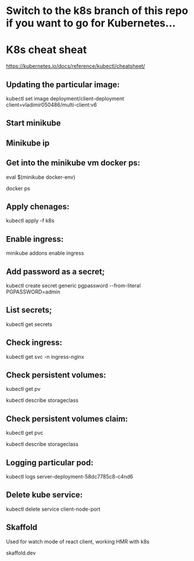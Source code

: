# Switch to the k8s branch of this repo if you want to go for Kubernetes...

# K8s cheat sheat
https://kubernetes.io/docs/reference/kubectl/cheatsheet/

## Updating the particular image:

kubectl set image deployment/client-deployment client=vladimir050486/multi-client:v6

## Start minikube

## Minikube ip

## Get into the minikube vm docker ps:

eval $(minikube docker-env)

docker ps 

## Apply chenages:

kubectl apply -f k8s

## Enable ingress:

minikube addons enable ingress

## Add password as a secret;

kubectl create secret generic pgpassword --from-literal PGPASSWORD=admin 

## List secrets;

kubectl get secrets

## Check ingress:

kubectl get svc -n ingress-nginx  

## Check persistent volumes:

kubectl get pv

kubectl describe storageclass  

## Check persistent volumes claim:

kubectl get pvc

kubectl describe storageclass  

## Logging particular pod:

kubectl logs server-deployment-58dc7785c8-c4nd6

## Delete kube service:

kubectl delete service client-node-port  

## Skaffold
Used for watch mode of react client, working HMR with k8s

skaffold.dev